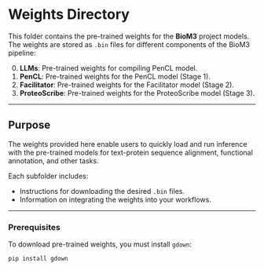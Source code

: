 # Weights Directory

This folder contains the pre-trained weights for the **BioM3** project models. The weights are stored as `.bin` files for different components of the BioM3 pipeline:

0. **LLMs**: Pre-trained weights for compiling PenCL model. 
1. **PenCL**: Pre-trained weights for the PenCL model (Stage 1).
2. **Facilitator**: Pre-trained weights for the Facilitator model (Stage 2).
3. **ProteoScribe**: Pre-trained weights for the ProteoScribe model (Stage 3).

---

## **Purpose**

The weights provided here enable users to quickly load and run inference with the pre-trained models for text-protein sequence alignment, functional annotation, and other tasks.

Each subfolder includes:
- Instructions for downloading the desired `.bin` files.
- Information on integrating the weights into your workflows.

---

### **Prerequisites**

To download pre-trained weights, you must install `gdown`:

```bash
pip install gdown

